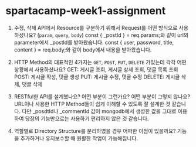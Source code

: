 # spartacamp-week1-assignment

1. 수정, 삭제 API에서 Resource를 구분하기 위해서 Request를 어떤 방식으로 사용하셨나요? (`param`, `query`, `body`)
const { _postId } = req.params;와 같이 url의 parameter에서 _postId를 받아왔습니다. 
const { user, password, title, content } = req.body;와 같이 body에서 내용을 받아왔습니다.

2. HTTP Method의 대표적인 4가지는 `GET`, `POST`, `PUT`, `DELETE` 가있는데 각각 어떤 상황에서 사용하셨나요?
GET: 게시글 조회, 게시글 상세 조회, 댓글 목록 조회
POST: 게시글 작성, 댓글 생성
PUT: 게시글 수정, 댓글 수정
DELETE: 게시글 삭제, 댓글 삭제

3. RESTful한 API를 설계했나요? 어떤 부분이 그런가요? 어떤 부분이 그렇지 않나요?
URL이나 사용한 HTTP Method들이 쉽게 이해할 수 있도록 잘 설계한 것 같습니다.
다만 _posdtId나 _commentId 값이 mongodb에서 생성한 값을 그대로 이용하여 당장의 기능만으로는 사용하기 편리하지 않은 것 같습니다.

4. 역할별로 Directory Structure를 분리하였을 경우 어떠한 이점이 있을까요?
기능을 추가하거나 유지보수할 때 원활한 작업이 가능해집니다.
